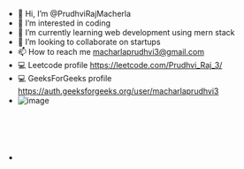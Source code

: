 - 👋 Hi, I’m @PrudhviRajMacherla
- 👀 I’m interested in coding
- 🌱 I’m currently learning web development using mern stack
- 💞️ I’m looking to collaborate on startups
- 📫 How to reach me macharlaprudhvi3@gmail.com 
- 💻 Leetcode profile https://leetcode.com/Prudhvi_Raj_3/
- 💻 GeeksForGeeks profile https://auth.geeksforgeeks.org/user/macharlaprudhvi3
- ![image](https://github.com/PrudhviRajMacherla/PrudhviRajMacherla/assets/106004692/5919aa35-383d-43a6-b597-e54d03de2954)
- <svg xmlns="http://www.w3.org/2000/svg" x="0px" y="0px" width="100" height="100" viewBox="0 0 26 26">
<path d="M 21.125 0 L 4.875 0 C 2.183594 0 0 2.183594 0 4.875 L 0 21.125 C 0 23.816406 2.183594 26 4.875 26 L 21.125 26 C 23.816406 26 26 23.816406 26 21.125 L 26 4.875 C 26 2.183594 23.816406 0 21.125 0 Z M 8.039063 22.070313 L 4 22.070313 L 3.976563 9.976563 L 8.015625 9.976563 Z M 5.917969 8.394531 L 5.894531 8.394531 C 4.574219 8.394531 3.722656 7.484375 3.722656 6.351563 C 3.722656 5.191406 4.601563 4.3125 5.945313 4.3125 C 7.289063 4.3125 8.113281 5.191406 8.140625 6.351563 C 8.140625 7.484375 7.285156 8.394531 5.917969 8.394531 Z M 22.042969 22.070313 L 17.96875 22.070313 L 17.96875 15.5 C 17.96875 13.910156 17.546875 12.828125 16.125 12.828125 C 15.039063 12.828125 14.453125 13.558594 14.171875 14.265625 C 14.066406 14.519531 14.039063 14.867188 14.039063 15.222656 L 14.039063 22.070313 L 9.945313 22.070313 L 9.921875 9.976563 L 14.015625 9.976563 L 14.039063 11.683594 C 14.5625 10.875 15.433594 9.730469 17.519531 9.730469 C 20.105469 9.730469 22.039063 11.417969 22.039063 15.046875 L 22.039063 22.070313 Z"></path>
</svg>


<!---
PrudhviRajMacherla/PrudhviRajMacherla is a ✨ special ✨ repository because its `README.md` (this file) appears on your GitHub profile.
You can click the Preview link to take a look at your changes.
--->
